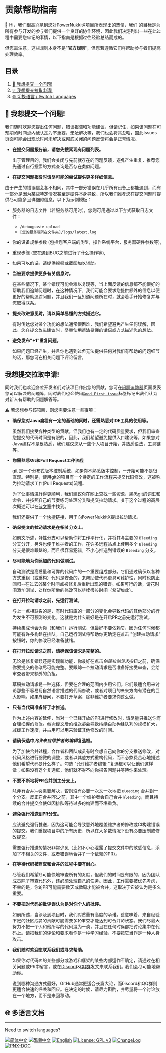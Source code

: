 # 贡献帮助指南
 👋 Hi，我们很高兴见到您对[PowerNukkitX](https://github.com/PowerNukkitX/PowerNukkitX)项目所表现出的热情，我们 的目标是为所有参与开发的参与者们提供一个良好的协作环境，因此我们决定列出一些在此过程中需要您牢记的事情，以下指南是根据过往经验总结而成的。

 但您需注意，这些规则本身不是"**官方规则**"，但您若遵循它们将帮助参与者们提高处理效率。

## 目录

1. <a href="#Catalogs-Faq#1">🧾 我想提交一个问题!</a>
2. <a href="#Catalogs-Faq#2">💡 我想提交拉取申请!</a>
3. <a href="#Catalogs-Swlang">🌐 切换语言 / Switch Languages</a>

## <a id="Catalogs-Faq#1"></a>🧾 我想提交一个问题!

 我们随时欢迎您提出任何问题，错误报告和功能建议，但请记住，如果该问题在可预期的时间点内被认定为不重要，无法解决等，我们也会将其忽略，因此Issues页面可能会出现长时间未解决或彻底关闭的问题反馈将会是正常情况。

* **在提交问题报告前，请您先搜索现有问题列表。**

  出于管理目的，我们会关闭与先前就存在的问题反馈，避免产生重复，推荐您先通过自行搜索的方式查询是否存在类似问题。

* **在提交问题报告时请尽可能的尝试提供更多详细信息。**

 由于产生的错误信息各不相同，其中一部分错误在几乎所有设备上都能遇到，而有一部分是因为某些特定情况甚至是硬件本身导致，所以我们推荐您在提交问题时提供尽可能多且详细的信息，以下为示例模板：

  * 服务器的日志文件（若服务器可用时），您则可用通过以下方式获取日志文件：
    * `/debugpaste upload`
    * `[您的服务端所在文件夹]/logs/latest.log`
  * 你的设备规格参数 (包括您客户端的类型，操作系统平台，服务器硬件参数等),
  * 重现步骤 (您在遇到BUG之前进行了什么操作等),
  * 如果可以的话，请提供视频或截图加以辅助。

* **当被要求提供更多有关信息时。**

  在某些情况下，某个错误可能会难以复现等，当上面反馈的信息都不能很好的帮助我们追踪问题时，在这种情况下，我们可能会要求您提供额外的信息以便更好的帮助追踪问题，并且我们一旦知道问题所在时，就会着手开始修复并与您取得联系。

* **提交改进意见时，请以简单易懂的方式描述它。**

  有时传达您对某个功能的想法通常很困难，我们希望避免产生任何误解，因此，您在提交改进建议时，尽量使用简洁易懂的话语或方式描述您的想法。

* **避免发布"+1"重复问题。**

  如果问题已经产生，并且你也遇到过但无法提供任何对我们有帮助的问题细节的话，那您可在相关问题下评论留言。


## <a id="Catalogs-Faq#2"></a>我想提交拉取申请!

同时我们也欢迎各位开发者们对该项目作出您的贡献，您可在[问题追踪器](https://github.com/PowerNukkitX/PowerNukkitX/issues)页面发表您可以解决的问题等，同时我们也会使用[`Good First issue`](https://github.com/PowerNukkitX/PowerNukkitX/issues?q=is%3Aissue+is%3Aopen+label%3Agood%20first%20issue)标签标记出我们认为对新人有帮助的问题解答等。

⚠ 若您想参与该项目，则您需要注意一些事项：

* **确保您对Java编程有一定的基础的同时，还需熟悉对IDE工具的使用等。**

  虽然我们接受各种类型的贡献，但我们也有一定的代码质量要求，但我们审查您提交的代码时间是有限的，因此，我们希望避免提供入门建议等，如果您对Java编程不是很熟悉，我们建议您从一些个人项目开始，并熟悉语法，工具链等。

* **您需熟悉Git和Pull Request工作流程**

  [git](https://git-scm.com/) 是一个分布式版本控制系统，如果你不熟悉版本控制，一开始可能不是很直观。特别是，使用git的项目有一个特定的工作流程来提交代码修改，这被称为拉动请求工作(Pull Requests)流程。

  为了让事情进行得更顺利，我们建议你在网上查找一些资源，熟悉git的词汇和命令，并按照自己的节奏练习处理分叉和提交拉动请求。关于这个过程的高层次概述可以在[该文章](https://help.github.com/en/github/collaborating-with-issues-and-pull-requests/proposing-changes-to-your-work-with-pull-requests)中找到。

  我们还提供了一个[快捷链接](https://github.com/powernukkitx/powernukkitx/pulls)，用于向PowerNukkitX提出拉动请求。

* **确保提交的拉动请求是在相关分支上。**

  如前文所述，特性分支可以帮助你将工作平行化，并将其与主要的 `Bleeding` 分支分开，另外也便于维护者的工作。在许多远程站点上使用多个 `Bleeding` 分支是很难跟踪的，而且很容易犯错，不小心推送到错误的 `Bleeding` 分支。

* **尽可能地为你添加的代码做测试。**

  自动测试是高质量和可靠的代码库的一个重要组成部分。它们通过确保以各种方式重组（或重构）代码是安全的，来帮助使代码更具可维护性，同时也防止回归--在过去的某个时间点被修复后重新出现的错误。如果可行的话，请花时间添加测试，这样你所做的修改可以持续很长时间（希望如此）。

* **在打开拉动请求之前，先运行测试。**

  与上一点相联系的是，有时代码库的一部分的变化会导致代码的其他部分的行为发生不可预测的变化。这就是为什么最好是在开启PR之前先运行测试。

  持续集成也会为你（和我们）运行测试，但最好不要依赖它，因为任何时候都可能有许多构建在排队。自己运行测试将帮助你更确定在点击 "创建拉动请求" 按钮时，你的修改已经准备就绪。

* **在打开拉动请求之前，请确保该请求是完整的。**

  无论是修复错误还是实现新功能，你最好在点击*创建拉动请求*按钮之前，确保你要提交的修改尽可能完整。要跟踪一个拉动请求是否准备好接受审查，会给审查者带来额外的负担。

  草稿拉动请求是一种选择，但要在合理的范围内少用它们。它们最适合用来讨论那些不容易用自然语言描述的代码修改，或者对项目的未来方向有潜在的巨大影响。如果有疑问，不要打开草案，除非维护者要求你这么做。

* **只有当代码准备好了才推送。**

  作为上述内容的延伸，当对一个已经开放的PR进行修改时，请尽量只推送你有合理把握的修改。每次提交后的推送都会导致持续自动构建队列的规模扩大，减缓工作速度，并占用可以用来验证其他修改的时间。

* **请确保选中*允许来自维护者的编辑*复选框。**

  为了加快合并过程，合作者和团队成员有时会想自己向你的分支推送修改，对代码风格进行细微的调整，或者以其他方式重构代码，而不必煞费苦心地描述他们希望代码是什么样子。勾选 "允许维护者编辑 "复选框可以让他们这样做；如果没有这个复选框，他们就不得不向你报告问题并等待你来处理。

* **不要不断地将PR合并到主分支上。**

  除非有合并冲突需要解决，否则没有必要一次又一次地把 `Bleeding` 合并到一个分支。反正在合并PR之前，其中一个维护者会自己合并 `bleeding`，而且持续的合并提交会使CI因排队等待过多的构建而不堪重负。

* **避免强行推送到PR分支。**

  应该避免强行推送，因为这可能会导致意外地覆盖维护者的修改或CI构建错误的提交。我们重视项目中的所有历史，所以在大多数情况下没有必要压制或修改提交。

  需要强行推送的情况非常少见（比如不小心泄露了提交文件中的敏感信息，添加了不相关的文件，或者错误地合并了一个依赖的PR）。

* **在等待代码被审查和合并的过程中要有耐心。**

  尽管我们希望尽可能快地审查所有的贡献，但我们的时间是有限的，因为团队成员除了审查代码外，还必须处理自己的任务。因此，工作需要被优先考虑，不幸的是，你的PR可能需要数天或数周才能被合并，这取决于它被认为是多么重要。

* **不要把对代码的批评误认为是对你个人的批评。**

  如前所述，当涉及到项目时，我们对质量有高度的承诺。这意味着，来自经验不足的社区成员的贡献可能需要多轮审查才能达到可合并的状态。我们尽最大努力不把一个人和他所写的代码混为一谈，并且在任何时候都把讨论集中在代码上。请把我们的评论和要求看作是一种学习经验，不要把它当作是一种人身攻击。

* **我们随时欢迎您联系我们或寻求帮助。**

  如果你对代码库的某些部分或游戏和框架的某些内部运作不确定，请通过在相关问题或PR中留言，或在[Discord](https://discord.gg/BcPhZCVJHJ)&[QQ群](https://jq.qq.com/?_wv=1027&k=6rm3gbUI)发文来联系我们。我们会尽可能地帮助你。

  说到哪种沟通方式最好，GitHub通常更适合长篇大论，而Discord和QQ群则更适合快速的呼唤和回应。在决定的时候，请尽力斟酌，并尽量将一个讨论放在一个地方，而不是来回移动。

## <a id="Catalogs-Swlang"></a>🌐 多语言文档

---
Need to switch languages? 

[![简体中文](https://img.shields.io/badge/简体中文-100%25-green?style=flat-square)](https://github.com/PowerNukkitX/PowerNukkitX/blob/master/blob/zh-hans/CONTRIBUTING.md)
[![繁體中文](https://img.shields.io/badge/繁體中文-100%25-green?style=flat-square)](https://github.com/PowerNukkitX/PowerNukkitX/blob/master/blob/zh-hant/CONTRIBUTING.md)
[![English](https://img.shields.io/badge/English-100%25-green?style=flat-square)](https://github.com/PowerNukkitX/PowerNukkitX/blob/master/CONTRIBUTING.md)
[![License: GPL v3](https://img.shields.io/badge/License-GPL%20v3-blue.svg?style=flat-square)](https://github.com/PowerNukkitX/PowerNukkitX/blob/master/LICENSE)
[![ChangeLog](https://img.shields.io/badge/ChangeLog-blue?style=flat-square)](https://github.com/PowerNukkitX/PowerNukkitX/blob/master/blob/zh-hans/CHANGELOG.md)
[![PNX-DOC](https://img.shields.io/badge/PNX-Doc-blue?style=flat-square)](https://doc.powernukkitx.cn)